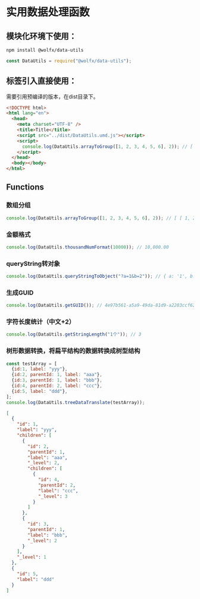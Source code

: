 # 实用数据处理函数

## 模块化环境下使用：

```bash
npm install @wolfx/data-utils
```

```javascript
const DataUtils = require("@wolfx/data-utils");
```

## 标签引入直接使用：

需要引用预编译的版本，在dist目录下。

```html
<!DOCTYPE html>
<html lang="en">
  <head>
    <meta charset="UTF-8" />
    <title>Title</title>
    <script src="../dist/DataUtils.umd.js"></script>
    <script>
      console.log(DataUtils.arrayToGroup([1, 2, 3, 4, 5, 6], 2)); // [ [ 1, 2 ], [ 3, 4 ], [ 5, 6 ] ]
    </script>
  </head>
  <body></body>
</html>
```

## Functions

### 数组分组

```javascript
console.log(DataUtils.arrayToGroup([1, 2, 3, 4, 5, 6], 2)); // [ [ 1, 2 ], [ 3, 4 ], [ 5, 6 ] ]
```

### 金额格式

```javascript
console.log(DataUtils.thousandNumFormat(10000)); // 10,000.00
```

### queryString转对象

```javascript
console.log(DataUtils.queryStringToObject("?a=1&b=2")); // { a: '1', b: '2' }
```

### 生成GUID

```javascript
console.log(DataUtils.getGUID()); // 4e97b561-a5a9-49da-81d9-a2203ccf62f6
```

### 字符长度统计（中文+2）

```javascript
console.log(DataUtils.getStringLength("1个")); // 3
```

### 树形数据转换，将扁平结构的数据转换成树型结构

```javascript
const testArray = [
  {id:1, label: "yyy"},
  {id:2, parentId: 1, label: "aaa"},
  {id:3, parentId: 1, label: "bbb"},
  {id:4, parentId: 2, label: "ccc"},
  {id:5, label: "ddd"},
];
console.log(DataUtils.treeDataTranslate(testArray));
```

```json
[
  {
    "id": 1,
    "label": "yyy",
    "children": [
      {
        "id": 2,
        "parentId": 1,
        "label": "aaa",
        "_level": 2,
        "children": [
          {
            "id": 4,
            "parentId": 2,
            "label": "ccc",
            "_level": 3
          }
        ]
      },
      {
        "id": 3,
        "parentId": 1,
        "label": "bbb",
        "_level": 2
      }
    ],
    "_level": 1
  },
  {
    "id": 5,
    "label": "ddd"
  }
]
```
